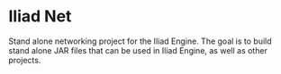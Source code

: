 Iliad Net
========

Stand alone networking project for the Iliad Engine.
The goal is to build stand alone JAR files that can be used in Iliad Engine, as well as other projects.
